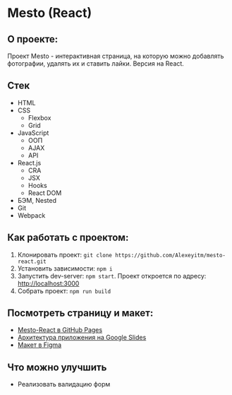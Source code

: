 # Mesto (React)

## О проекте:

Проект Mesto - интерактивная страница, на которую можно добавлять фотографии, удалять их и ставить лайки. Версия на React.

## Стек

* HTML
* CSS
    * Flexbox
    * Grid
* JavaScript
    * ООП
    * AJAX
    * API
* React.js
  * CRA
  * JSX
  * Hooks
  * React DOM
* БЭМ, Nested
* Git
* Webpack

## Как работать с проектом:

1. Клонировать проект:
   `git clone https://github.com/Alexeyitm/mesto-react.git`
2. Установить зависимости:
   `npm i`
3. Запустить dev-server:
   `npm start`. Проект откроется по адресу: [http://localhost:3000](http://localhost:3000)
4. Собрать проект:
   `npm run build`

## Посмотреть страницу и макет:

* [Mesto-React в GitHub Pages](https://alexeyitm.github.io/mesto-react/)
* [Архитектура приложения на Google Slides](https://docs.google.com/presentation/d/1qafkh1eS4dydPVRSKkRlOU-TTRYEdYI9Dg_bXn960hU/edit#slide=id.p)
* [Макет в Figma](https://www.figma.com/file/2cn9N9jSkmxD84oJik7xL7/JavaScript.-Sprint-4?node-id=0%3A1)

## Что можно улучшить

* Реализовать валидацию форм
